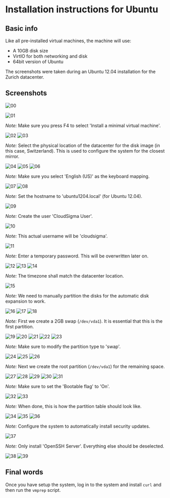 # Installation instructions for Ubuntu

## Basic info

Like all pre-installed virtual machines, the machine will use:

 * A 10GB disk size
 * VirtIO for both networking and disk
 * 64bit version of Ubuntu

The screenshots were taken during an Ubuntu 12.04 installation for the Zurich datacenter.

## Screenshots
![00](https://raw.github.com/cloudsigma/vmprep/master/img/ubuntu/00.png)

![01](https://raw.github.com/cloudsigma/vmprep/master/img/ubuntu/01.png)

*Note:* Make sure you press F4 to select 'Install a minimal virtual machine'.

![02](https://raw.github.com/cloudsigma/vmprep/master/img/ubuntu/02.png)
![03](https://raw.github.com/cloudsigma/vmprep/master/img/ubuntu/03.png)

*Note:* Select the physical location of the datacenter for the disk image (in this case, Switzerland). This is used to configure the system for the closest mirror.

![04](https://raw.github.com/cloudsigma/vmprep/master/img/ubuntu/04.png)
![05](https://raw.github.com/cloudsigma/vmprep/master/img/ubuntu/05.png)
![06](https://raw.github.com/cloudsigma/vmprep/master/img/ubuntu/06.png)

*Note:* Make sure you select 'English (US)' as the keyboard mapping.

![07](https://raw.github.com/cloudsigma/vmprep/master/img/ubuntu/07.png)
![08](https://raw.github.com/cloudsigma/vmprep/master/img/ubuntu/08.png)

*Note:* Set the hostname to 'ubuntu1204.local' (for Ubuntu 12.04).

![09](https://raw.github.com/cloudsigma/vmprep/master/img/ubuntu/09.png)

*Note:* Create the user 'CloudSigma User'.

![10](https://raw.github.com/cloudsigma/vmprep/master/img/ubuntu/10.png)

*Note:* This actual username will be 'cloudsigma'.

![11](https://raw.github.com/cloudsigma/vmprep/master/img/ubuntu/11.png)

*Note:* Enter a temporary password. This will be overwritten later on.

![12](https://raw.github.com/cloudsigma/vmprep/master/img/ubuntu/12.png)
![13](https://raw.github.com/cloudsigma/vmprep/master/img/ubuntu/13.png)
![14](https://raw.github.com/cloudsigma/vmprep/master/img/ubuntu/14.png)

*Note:* The timezone shall match the datacenter location.

![15](https://raw.github.com/cloudsigma/vmprep/master/img/ubuntu/15.png)

*Note:* We need to manually partition the disks for the automatic disk expansion to work.

![16](https://raw.github.com/cloudsigma/vmprep/master/img/ubuntu/16.png)
![17](https://raw.github.com/cloudsigma/vmprep/master/img/ubuntu/17.png)
![18](https://raw.github.com/cloudsigma/vmprep/master/img/ubuntu/18.png)

*Note:* First we create a 2GB swap (`/dev/vda1`). It is essential that this is the first partition.

![19](https://raw.github.com/cloudsigma/vmprep/master/img/ubuntu/19.png)
![20](https://raw.github.com/cloudsigma/vmprep/master/img/ubuntu/20.png)
![21](https://raw.github.com/cloudsigma/vmprep/master/img/ubuntu/21.png)
![22](https://raw.github.com/cloudsigma/vmprep/master/img/ubuntu/22.png)
![23](https://raw.github.com/cloudsigma/vmprep/master/img/ubuntu/23.png)

*Note:* Make sure to modify the partition type to 'swap'.

![24](https://raw.github.com/cloudsigma/vmprep/master/img/ubuntu/24.png)
![25](https://raw.github.com/cloudsigma/vmprep/master/img/ubuntu/25.png)
![26](https://raw.github.com/cloudsigma/vmprep/master/img/ubuntu/26.png)

*Note:* Next we create the root partition (`/dev/vda1`) for the remaining space.

![27](https://raw.github.com/cloudsigma/vmprep/master/img/ubuntu/27.png)
![28](https://raw.github.com/cloudsigma/vmprep/master/img/ubuntu/28.png)
![29](https://raw.github.com/cloudsigma/vmprep/master/img/ubuntu/29.png)
![30](https://raw.github.com/cloudsigma/vmprep/master/img/ubuntu/30.png)
![31](https://raw.github.com/cloudsigma/vmprep/master/img/ubuntu/31.png)

*Note:* Make sure to set the 'Bootable flag' to 'On'.

![32](https://raw.github.com/cloudsigma/vmprep/master/img/ubuntu/32.png)
![33](https://raw.github.com/cloudsigma/vmprep/master/img/ubuntu/33.png)

*Note:* When done, this is how the partition table should look like.

![34](https://raw.github.com/cloudsigma/vmprep/master/img/ubuntu/34.png)
![35](https://raw.github.com/cloudsigma/vmprep/master/img/ubuntu/35.png)
![36](https://raw.github.com/cloudsigma/vmprep/master/img/ubuntu/36.png)

*Note:* Configure the system to automatically install security updates.

![37](https://raw.github.com/cloudsigma/vmprep/master/img/ubuntu/37.png)

*Note:* Only install 'OpenSSH Server'. Everything else should be deselected.

![38](https://raw.github.com/cloudsigma/vmprep/master/img/ubuntu/38.png)
![39](https://raw.github.com/cloudsigma/vmprep/master/img/ubuntu/39.png)

## Final words

Once you have setup the system, log in to the system and install `curl` and then run the `vmprep` script.

